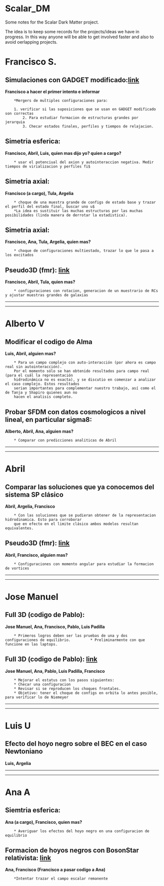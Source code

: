 # Scalar_DM

Some notes for the Scalar Dark Matter project.

The idea is to keep some records for the projects/ideas we have
in progress. In this way anyone will be able to get involved faster
and also to avoid oerlapping projects. 

# Francisco S.

## Simulaciones con GADGET modificado:[link](https://www.google.com)
**Francisco a hacer el primer intento e informar**
	
	 	*Mergers de multiples configuraciones para:
		
      	1. verificar si las suposiciones que se usan en GADGET modificado son correctas
        	2. Para estudiar formacion de estructuras grandes por jerarquia
        	3. Checar estados finales, perfiles y tiempos de relajacion.
        	
        	
## Simetria esferica:
**Francisco, Abril, Luis, quien mas dijo yo? quien a cargo?**
 
		* usar el potenciual del axion y autointeraccion negativa. Medir tiempos de virializacion y perfiles fi$
         
         
         
## Simetria axial:
**Francisco (a cargo), Tula, Argelia**
 
		* choque de una muestra grande de configs de estado base y trazar el perfil del estado final, buscar uno u$
		*La idea es sustituir las muchas estructuras por las muchas posibilidades (linda manera de derrotar la estadistica).
		

## Simetria axial: 
**Francisco, Ana, Tula, Argelia, quien mas?**
		
		* choque de configuraciones multiestado, trazar lo que le pasa a los excitados
        

## Pseudo3D (fmr): [link](https://www.google.com)
**Francisco, Abril, Tula, quien mas?**

		* configuraciones con rotacion, generacion de un muestrario de RCs y ajustar muestras grandes de galaxias 
			
------		
------			         
         
# Alberto V         
             	

## Modificar el codigo de Alma 
**Luis, Abril, alguien mas?**

		* Para un campo complejo con auto-interacción (por ahora es campo real sin autointeracción). 
		Por el momento sólo se han obtenido resultados para campo real (para el cuál la representación 
		hidrodinámica no es exacta), y se discutio en comenzar a analizar el caso complejo. Estos resultados 
		serian importantes para complementar nuestro trabajo, así como el de Tanja y Shapiro quienes aun no 
		hacen el analisis completo.

## Probar SFDM con datos cosmologicos a nivel lineal, en particular sigma8:
**Alberto, Abril, Ana, alguien mas?**

		* Comparar con predicciones analiticas de Abril

-----
-----

# Abril		

## Comparar las soluciones que ya conocemos del sistema SP clásico
**Abril, Argelia, Francisco**
		
		* Con las soluciones que se pudieran obtener de la representacion hidrodinamica. Esto para corroborar 
		que en efecto en el limite clásico ambos modelos resultan equivalentes.
      
      
## Pseudo3D (fmr): [link](https://www.google.com)
**Abril, Francisco, alguien mas?**
	
		* Configuraciones con momento angular para estudiar la formacion de vortices 

----
----

# Jose Manuel


## Full 3D (codigo de Pablo): 
**Jose Manuel, Ana, Francisco, Pablo, Luis Padilla**
        
        * Primeros logros deben ser las pruebas de una y dos configuraciones de equilibrio. 		* Preliminarmente con que funcione en las laptops.

## Full 3D (codigo de Pablo): [link](https://www.google.com)
**Jose Manuel, Ana, Pablo, Luis Padilla, Francisco**

        * Mejorar el estatus con los pasos siguientes:
        * Checar una configuracion
        * Revisar si se reproducen los choques frontales.
        * Objetivo: tener el choque de configs en orbita lo antes posible, para verificar lo de Niemeyer

----
----

# Luis U

## Efecto del hoyo negro sobre el BEC en el caso Newtoniano
**Luis, Argelia**

----
----
# Ana A

## Siemtria esferica: 
**Ana (a cargo), Francisco, quien mas?**

		* Averiguar los efectos del hoyo negro en una configuracion de equilibrio
        

 		

## Formacion de hoyos negros con BosonStar relativista: [link](https://www.google.com)
**Ana, Francisco (Francisco a pasar codigo a Ana)**

        *Intentar trazar el campo escalar remanente
        
        